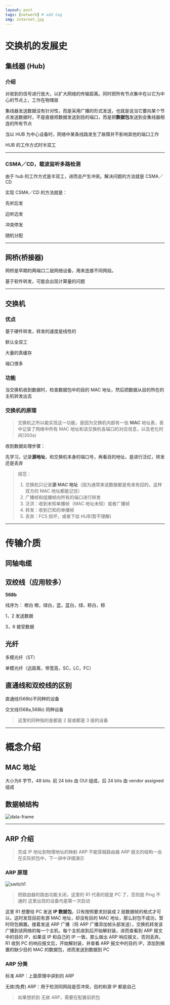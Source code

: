 ```yaml
---
layout: post
tags: [network] # add tag
img: internet.jpg
---
```


# 交换机的发展史

## 集线器 (Hub)

### 介绍

对收到的信号进行放大，以扩大网络的传输距离。同时把所有节点集中在以它为中心的节点上，工作在物理层

集线器发送数据没有针对性，而是采用广播的形式发送，也就是说当它要向某个节点发送数据时，不是直接把数据发送到目的端口，而是把**数据包**发送到会集线器相连的所有节点

当以 HUB 为中心设备时，网络中某条线路发生了故障并不影响其他的端口工作

HUB 的工作方式时半双工

---

### CSMA／CD，载波监听多路检测

由于 hub 的工作方式是半双工，进而会产生冲突。解决问题的方法就是 CSMA／CD

实现 CSMA／CD 的方法就是：

先听后发

边听边发

冲突停发

随机分配

---

## 网桥(桥接器)

网桥是早期的两端口二层网络设备，用来连接不同网段。

基于软件转发，可能会出现计算量的问题

---

## 交换机

### 优点

基于硬件转发，转发的速度是线性的

默认全双工

大量的真缓存

端口很多

### 功能

当交换机收到数据时，检查数据包中的目的 MAC 地址，然后把数据从目的所在的主机转发出去

### 交换机的原理

> 交换机之所以能实现这一功能，是因为交换机内部有一张 **MAC** 地址表，表中记录了网络中所有 MAC 地址和该交换机各端口的对应信息，以及老化时间(300s)

收到数据处理步骤：

先学习，记录**源地址**，和交换机本身的端口号，再看目的地址，是进行泛红，转发还是丢弃
> 规范：
> 1. 交换机只记录**源 MAC 地址**（因为通常来说数据都是有来有回的，这样双方的 MAC 地址都能记住）
> 2. 广播帧和组播帧向所有的端口进行转发
> 3. 泛洪：收到未知单播帧（MAC 地址未知）或者广播帧
> 4. 转发：收到已知的单播帧
> 5. 丢弃：FCS 损坏，或者下挂 HUB(暂不理解)

---

# 传输介质

## 同轴电缆

## 双绞线（应用较多）

**568b**

线序为： 橙白 橙，绿白，蓝，蓝白，绿，粽白，粽

1，2 发送数据

3，6 接受数据

## 光纤

多模光纤（ST）

单模光纤（远距离，带宽高，SC，LC，FC）

## 直通线和双绞线的区别

直通线(568b)不同种的设备

交叉线(568a,568b) 同种设备

> 这里的同种指的是都是 2 层或都是 3 层的设备

---

# 概念介绍

## MAC 地址

大小为6 字节，48 bits. 前 24 bits 由 OUI 组成，后 24 bits 由 vendor assigned 组成

## 数据帧结构

<img src="{{site.baseurl}}/assets/img/15104116888246.jpg" alt="data-frame" />

---

## ARP 介绍

> 完成 IP 地址到物理地址的映射
> ARP 不能穿越路由器
> ARP 报文的结构一会在实际抓包中，下一讲中详细演示

### ARP 原理

![switch1]({{site.baseurl}}/assets/img/S2AEC8M%5B-Z%5BSJUA%7DW57FQ%25C%202.png)

> 把路由器的路由功能关闭，这里的 R1 代表的就是 PC 了，否则是 Ping 不通的
> 这里出现的设备均是第一次启动

这里 R1 想要给 PC 发送 **IP 数据包**，只有按照要求封装成 2 层数据帧的格式才可以。这时发现目前有源 MAC 地址，却没有目的 MAC 地址，那么封包不成功，暂时将包搁置。接着发送 ARP 广播（将 ARP 广播添加帧头部发送），交换机转发该广播到该网络的每一个主机，每个主机收到后开始解封装，进而查看到 ARP 报文中的目的 IP，如果该 IP 和自己的 IP 一致，那么做出 ARP 响应报文，否则丢弃。R1 收到 PC 的响应报文后，开始解封装，并查看 ARP 报文中的目的 IP，添加到搁置的缺少目的 MAC 的数据包，进而发送到数据到 PC


### ARP 分类

标准 ARP：上面原理中讲到的 ARP

无故(免费) ARP：用于检测同网段是否冲突，目的和源 IP 都是自己
> 如果想抓到 无故 ARP，需要在配置前抓包

